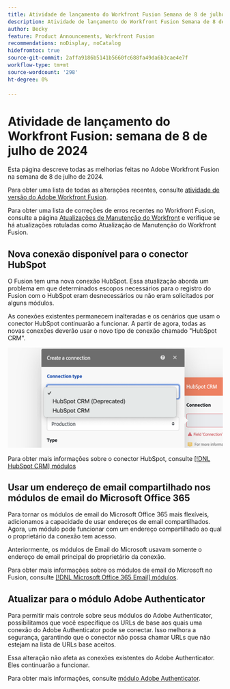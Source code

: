 ```yaml
---
title: Atividade de lançamento do Workfront Fusion Semana de 8 de julho de 2024
description: Atividade de lançamento do Workfront Fusion Semana de 8 de julho de 2024
author: Becky
feature: Product Announcements, Workfront Fusion
recommendations: noDisplay, noCatalog
hidefromtoc: true
source-git-commit: 2affa9186b5141b5660fc688fa49da6b3cae4e7f
workflow-type: tm+mt
source-wordcount: '298'
ht-degree: 0%

---
```


# Atividade de lançamento do Workfront Fusion: semana de 8 de julho de 2024

Esta página descreve todas as melhorias feitas no Adobe Workfront Fusion na semana de 8 de julho de 2024.

Para obter uma lista de todas as alterações recentes, consulte [atividade de versão do Adobe Workfront Fusion](../../../product-announcements/product-releases/fusion-release-activity/fusion-release-activity.md).

Para obter uma lista de correções de erros recentes no Workfront Fusion, consulte a página [Atualizações de Manutenção do Workfront](https://experienceleague.adobe.com/docs/workfront-known-issues/releases/current-updates.html) e verifique se há atualizações rotuladas como Atualização de Manutenção do Workfront Fusion.

## Nova conexão disponível para o conector HubSpot

O Fusion tem uma nova conexão HubSpot. Essa atualização aborda um problema em que determinados escopos necessários para o registro do Fusion com o HubSpot eram desnecessários ou não eram solicitados por alguns módulos.

As conexões existentes permanecem inalteradas e os cenários que usam o conector HubSpot continuarão a funcionar. A partir de agora, todas as novas conexões deverão usar o novo tipo de conexão chamado &quot;HubSpot CRM&quot;.

![Nova conexão HubSpot](/help/quicksilver/product-announcements/product-releases/fusion-release-activity/assets/new-hubspot-connection.png)

Para obter mais informações sobre o conector HubSpot, consulte [[!DNL HubSpot CRM] módulos](/help/quicksilver/workfront-fusion/apps-and-their-modules/hubspot-crm-modules.md)

## Usar um endereço de email compartilhado nos módulos de email do Microsoft Office 365

Para tornar os módulos de email do Microsoft Office 365 mais flexíveis, adicionamos a capacidade de usar endereços de email compartilhados. Agora, um módulo pode funcionar com um endereço compartilhado ao qual o proprietário da conexão tem acesso.

Anteriormente, os módulos de Email do Microsoft usavam somente o endereço de email principal do proprietário da conexão.

Para obter mais informações sobre os módulos de email do Microsoft no Fusion, consulte [[!DNL Microsoft Office 365 Email] módulos](/help/quicksilver/workfront-fusion/apps-and-their-modules/microsoft-365-email-modules.md).

## Atualizar para o módulo Adobe Authenticator

Para permitir mais controle sobre seus módulos do Adobe Authenticator, possibilitamos que você especifique os URLs de base aos quais uma conexão do Adobe Authenticator pode se conectar. Isso melhora a segurança, garantindo que o conector não possa chamar URLs que não estejam na lista de URLs base aceitos.

Essa alteração não afeta as conexões existentes do Adobe Authenticator. Eles continuarão a funcionar.

Para obter mais informações, consulte [módulo Adobe Authenticator](/help/quicksilver/workfront-fusion/apps-and-their-modules/adobe-authenticator-modules.md).

